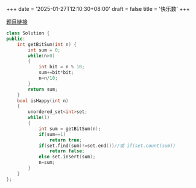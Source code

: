 +++
date = '2025-01-27T12:10:30+08:00'
draft = false
title = '快乐数'
+++

[题目链接](https://leetcode.cn/problems/happy-number/)

```cpp
class Solution {
public:
    int getBitSum(int n) {
        int sum = 0;
        while(n>0)
        {
            int bit = n % 10;
            sum+=bit*bit;
            n=n/10;
        }
        return sum;
    }
    bool isHappy(int n)
    {
        unordered_set<int>set;
        while(1)
        {
            int sum = getBitSum(n);
            if(sum==1)
                return true;
            if(set.find(sum)!=set.end())//或 if(set.count(sum))
                return false;
            else set.insert(sum);
            n=sum;
        }
    }
};
```

